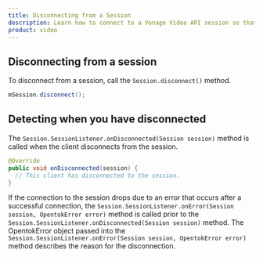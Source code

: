 ```yaml
--- 
title: Disconnecting from a Session 
description: Learn how to connect to a Vonage Video API session so that participants can use audio, video, and messaging functionality in your Android application.
product: video 
---
```


## Disconnecting from a session

To disconnect from a session, call the `Session.disconnect()` method.

```java
mSession.disconnect();
```

## Detecting when you have disconnected

The `Session.SessionListener.onDisconnected(Session session)` method is called when the client disconnects from the session.

```java
@Override
public void onDisconnected(session) {
  // This client has disconnected to the session.
}
```
    
If the connection to the session drops due to an error that occurs after a successful connection, the `Session.SessionListener.onError(Session session, OpentokError error)` method is called prior to the `Session.SessionListener.onDisconnected(Session session)` method. The OpentokError object passed into the `Session.SessionListener.onError(Session session, OpentokError error)` method describes the reason for the disconnection.
